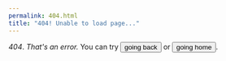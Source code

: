 ```yaml
---
permalink: 404.html
title: "404! Unable to load page..."
---
```

*404*. _That's an error._
You can try <button onclick="history.go(-1)">going back</button> or <a href="/"><button>going home</button></a>.
